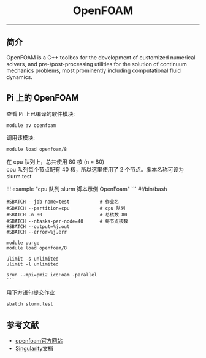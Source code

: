 # <center>OpenFOAM<center>

---------

## 简介

OpenFOAM is a C++ toolbox for the development of customized numerical solvers, and pre-/post-processing utilities for the solution of continuum mechanics problems, most prominently including computational fluid dynamics.

## Pi 上的 OpenFOAM

查看 Pi 上已编译的软件模块:
```bash
module av openfoam
```

调用该模块:
```bash
module load openfoam/8
```

在 cpu 队列上，总共使用 80 核 (n = 80)<br>
cpu 队列每个节点配有 40 核，所以这里使用了 2 个节点。脚本名称可设为 slurm.test

!!! example "cpu 队列 slurm 脚本示例 OpenFoam"
    ```
    #!/bin/bash
    
    #SBATCH --job-name=test           # 作业名
    #SBATCH --partition=cpu           # cpu 队列
    #SBATCH -n 80                     # 总核数 80
    #SBATCH --ntasks-per-node=40      # 每节点核数
    #SBATCH --output=%j.out
    #SBATCH --error=%j.err

    module purge
    module load openfoam/8

    ulimit -s unlimited
    ulimit -l unlimited

    srun --mpi=pmi2 icoFoam -parallel
    ```

用下方语句提交作业
```bash
sbatch slurm.test
```


## 参考文献

- [openfoam官方网站](https://openfoam.org/)
- [Singularity文档](https://sylabs.io/guides/3.5/user-guide/)
